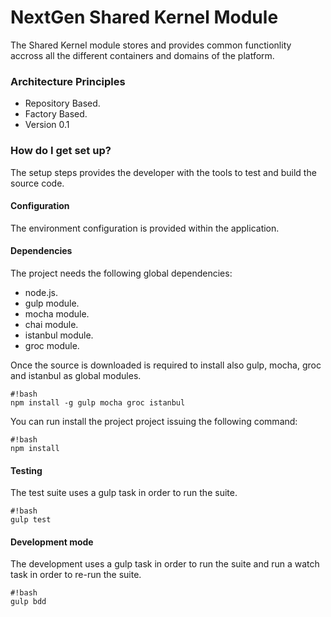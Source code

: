 # NextGen Shared Kernel Module #

The Shared Kernel module stores and provides common functionlity accross all 
the different containers and domains of the platform.

### Architecture Principles ###

* Repository Based.
* Factory Based.
* Version 0.1

### How do I get set up? ###

The setup steps provides the developer with the tools to test and build the source code.

#### Configuration ####
The environment configuration is provided within the application. 

#### Dependencies ####
The project needs the following global dependencies:

* node.js.
* gulp module.
* mocha module.
* chai module.
* istanbul module.
* groc module.

Once the source is downloaded is required to install also gulp, mocha, groc and istanbul as global modules.

```
#!bash
npm install -g gulp mocha groc istanbul
```

You can run install the project project issuing the following command:

```
#!bash
npm install
```

#### Testing ####
The test suite uses a gulp task in order to run the suite.

```
#!bash
gulp test
```

#### Development mode ####
The development uses a gulp task in order to run the suite and run a watch task in order to re-run the suite.

```
#!bash
gulp bdd
```